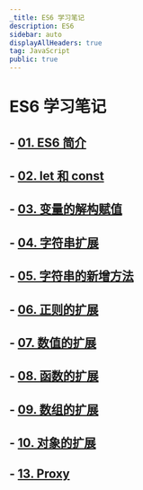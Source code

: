 ```yaml
---
_title: ES6 学习笔记
description: ES6
sidebar: auto
displayAllHeaders: true
tag: JavaScript
public: true
---
```


# ES6 学习笔记

## - [01. ES6 简介](01.intro.md)
## - [02. let 和 const](02.let-const.md)
## - [03. 变量的解构赋值](03.destructuring.md)
## - [04. 字符串扩展](04.string-extend.md)
## - [05. 字符串的新增方法](05.string-methods.md)
## - [06. 正则的扩展](06.regular-expression.md)
## - [07. 数值的扩展](07.number.md)
## - [08. 函数的扩展](08.function.md)
## - [09. 数组的扩展](09.array.md)
## - [10. 对象的扩展](10.object.md)
## - [13. Proxy](13.proxy.md)